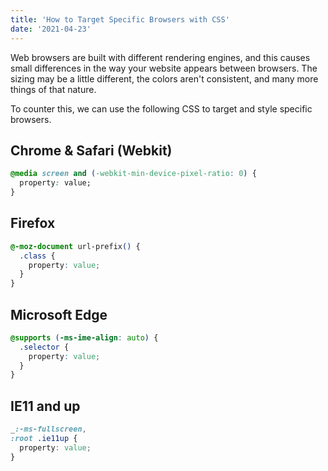 ```yaml
---
title: 'How to Target Specific Browsers with CSS'
date: '2021-04-23'
---
```


Web browsers are built with different rendering engines, and this causes small differences in the way your website appears between browsers. The sizing may be a little different, the colors aren't consistent, and many more things of that nature.

To counter this, we can use the following CSS to target and style specific browsers.

## Chrome & Safari (Webkit)

```css
@media screen and (-webkit-min-device-pixel-ratio: 0) {
  property: value;
}
```

## Firefox

```css
@-moz-document url-prefix() {
  .class {
    property: value;
  }
}
```

## Microsoft Edge

```css
@supports (-ms-ime-align: auto) {
  .selector {
    property: value;
  }
}
```

## IE11 and up

```css
_:-ms-fullscreen,
:root .ie11up {
  property: value;
}
```